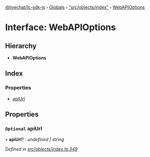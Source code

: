 [@livechat/lc-sdk-js](../README.md) › [Globals](../globals.md) › ["src/objects/index"](../modules/_src_objects_index_.md) › [WebAPIOptions](_src_objects_index_.webapioptions.md)

# Interface: WebAPIOptions

## Hierarchy

* **WebAPIOptions**

## Index

### Properties

* [apiUrl](_src_objects_index_.webapioptions.md#optional-apiurl)

## Properties

### `Optional` apiUrl

• **apiUrl**? : *undefined | string*

*Defined in [src/objects/index.ts:349](https://github.com/livechat/lc-sdk-js/blob/9364105/src/objects/index.ts#L349)*
